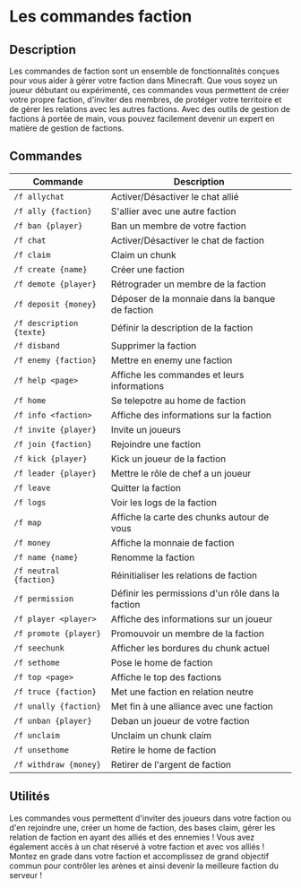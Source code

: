 # Les commandes faction

## Description
 Les commandes de faction sont un ensemble de fonctionnalités conçues pour vous aider à gérer votre faction dans Minecraft. Que vous soyez un joueur débutant ou expérimenté, ces commandes vous permettent de créer votre propre faction, d'inviter des membres, de protéger votre territoire et de gérer les relations avec les autres factions. Avec des outils de gestion de factions à portée de main, vous pouvez facilement devenir un expert en matière de gestion de factions. 

## Commandes

| Commande | Description |
| --- | --- |
| `/f allychat` | Activer/Désactiver le chat allié |
| `/f ally {faction}` | S'allier avec une autre faction |
| `/f ban {player}` | Ban un membre de votre faction |
| `/f chat` | Activer/Désactiver le chat de faction |
| `/f claim` | Claim un chunk |
| `/f create {name}` | Créer une faction |
| `/f demote {player}` | Rétrograder un membre de la faction |
| `/f deposit {money}` | Déposer de la monnaie dans la banque de faction |
| `/f description {texte}` | Définir la description de la faction |
| `/f disband` | Supprimer la faction |
| `/f enemy {faction}` | Mettre en enemy une faction |
| `/f help <page>` | Affiche les commandes et leurs informations |
| `/f home` | Se telepotre au home de faction |
| `/f info <faction>` | Affiche des informations sur la faction |
| `/f invite {player}` | Invite un joueurs |
| `/f join {faction}` | Rejoindre une faction |
| `/f kick {player}` | Kick un joueur de la faction |
| `/f leader {player}` | Mettre le rôle de chef a un joueur |
| `/f leave` | Quitter la faction |
| `/f logs` | Voir les logs de la faction |
| `/f map` | Affiche la carte des chunks autour de vous |
| `/f money` | Affiche la monnaie de faction |
| `/f name {name}` | Renomme la faction |
| `/f neutral {faction}` | Réinitialiser les relations de faction |
| `/f permission` | Définir les permissions d'un rôle dans la faction |
| `/f player <player>` | Affiche des informations sur un joueur |
| `/f promote {player}` | Promouvoir un membre de la faction |
| `/f seechunk` | Afficher les bordures du chunk actuel |
| `/f sethome` | Pose le home de faction |
| `/f top <page>` | Affiche le top des factions |
| `/f truce {faction}` | Met une faction en relation neutre |
| `/f unally {faction}` | Met fin à une alliance avec une faction |
| `/f unban {player}` | Deban un joueur de votre faction |
| `/f unclaim` | Unclaim un chunk claim |
| `/f unsethome` | Retire le home de faction |
| `/f withdraw {money}` | Retirer de l'argent de faction |

## Utilités
Les commandes vous permettent d'inviter des joueurs dans votre faction ou d'en rejoindre une, créer un home de faction, des bases claim, gérer les relation de faction en ayant des alliés et des ennemies ! Vous avez également accès à un chat réservé à votre faction et avec vos alliés ! Montez en grade dans votre faction et accomplissez de grand objectif commun pour contrôler les arènes et ainsi devenir la meilleure faction du serveur !